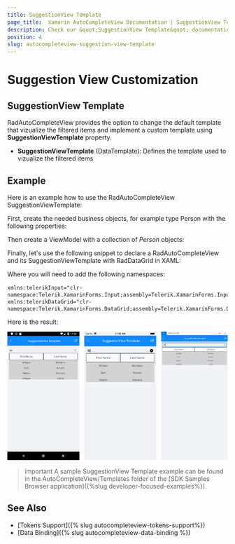 ```yaml
---
title: SuggestionView Template
page_title:  Xamarin AutoCompleteView Documentation | SuggestionView Template
description: Check our &quot;SuggestionView Template&quot; documentation article for Telerik AutoCompleteView for Xamarin control.
position: 4
slug: autocompleteview-suggestion-view-template
---
```


# Suggestion View Customization

## SuggestionView Template

RadAutoCompleteView provides the option to change the default template that vizualize the filtered items and implement a custom template using **SuggestionViewTemplate** property.

* **SuggestionViewTemplate** (DataTemplate): Defines the template used to vizualize the filtered items

## Example

Here is an example how to use the RadAutoCompleteView SuggestionViewTemplate:

First, create the needed business objects, for example type Person with the following properties:

<snippet id='autocompleteview-templates-suggestionview-businessobject'/>

Then create a ViewModel with a collection of *Person* objects:

<snippet id='autocompleteview-templates-suggestionview-viewmodel'/>

Finally, let's use the following snippet to declare a RadAutoCompleteView and its SuggestionViewTemplate with RadDataGrid in XAML:

<snippet id='autocompleteview-templates-suggestion-view-template-xaml'/>

Where you will need to add the following namespaces:

```XAML
xmlns:telerikInput="clr-namespace:Telerik.XamarinForms.Input;assembly=Telerik.XamarinForms.Input"
xmlns:telerikDataGrid="clr-namespace:Telerik.XamarinForms.DataGrid;assembly=Telerik.XamarinForms.DataGrid"
```

Here is the result:

![AutoCompleteView SuggestionViewTemplate Example](images/autocompleteview-suggestionview-template.png "AutoCompleteView SuggestionItemTemplate Example")

>important A sample SuggestionView Template example can be found in the AutoCompleteView/Templates folder of the [SDK Samples Browser application]({%slug developer-focused-examples%}).

## See Also

- [Tokens Support]({% slug autocompleteview-tokens-support%})
- [Data Binding]({% slug autocompleteview-data-binding %})

